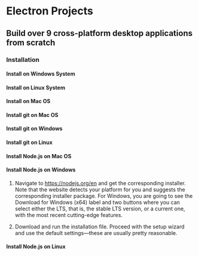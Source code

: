 # Electron Projects

## Build over 9 cross-platform desktop applications from scratch

### Installation

#### Install on Windows System


#### Install on Linux System

#### Install on Mac OS


#### Install git on Mac OS

#### Install git on Windows 

#### Install git on Linux 

#### Install Node.js on Mac OS

#### Install Node.js on Windows

1. Navigate to https://nodejs.org/en and get the corresponding installer. Note that the website detects your platform for you and suggests the corresponding installer package. For Windows, you are going to see the Download for Windows (x64) label and two buttons where you can select either the LTS, that is, the stable LTS version, or a current one, with the most recent cutting-edge features.

2. Download and run the installation file. Proceed with the setup wizard and use the default settings—these are usually pretty reasonable.

#### Install Node.js on Linux

